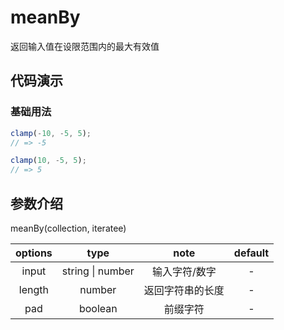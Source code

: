 # meanBy

返回输入值在设限范围内的最大有效值

## 代码演示

### 基础用法

```js
clamp(-10, -5, 5);
// => -5

clamp(10, -5, 5);
// => 5
```

## 参数介绍

meanBy(collection, iteratee)

| options |  type   |        note        | default |
| :-----: | :-----: | :----------------: | :-----: |
|   input   |  string \| number  |     输入字符/数字     |    -     |
|   length   | number  |     返回字符串的长度     |    -    |
|   pad    | boolean | 前缀字符 |  -  |
